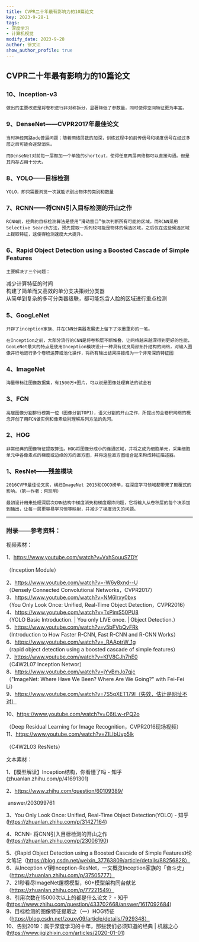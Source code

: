 ```yaml
---
title: CVPR二十年最有影响力的10篇论文
key: 2023-9-28-1
tags: 
- 深度学习
- 计算机视觉
modify_date: 2023-9-28
author: 徐文江
show_author_profile: true
---
```



## CVPR二十年最有影响力的10篇论文    
<!--more-->   
### 10、Inception-v3    
    
	做出的主要改进是将卷积进行非对称拆分，显著降低了参数量，同时使得空间特征更为丰富。    
    
    
### 9、DenseNet——CVPR2017年最佳论文    
    
	当时神经网路ode普遍问题：随着网络层数的加深，训练过程中的前传信号和梯度信号在经过多层之后可能会逐渐消失。    
    
	而DenseNet对前每一层都加一个单独的shortcut，使得任意两层网络都可以直接沟通。但是其内存占用十分大。    
    
    
### 8、YOLO——目标检测    
    
	YOLO，即只需要浏览一次就能识别出物体的类别和数量    
    
    
### 7、RCNN——将CNN引入目标检测的开山之作    
    
	RCNN前，经典的目标检测算法是使用“滑动窗口”依次判断所有可能的区域，而RCNN采用Selective Search方法，预先提取一系列较可能是物体的候选区域，之后仅在这些候选区域上提取特征，这使得检测速度大大提升。    
    
    
### 6、Rapid Object Detection using a Boosted Cascade of Simple Features    
    
	主要解决了三个问题：    
    
减少计算特征的时间    
构建了简单而又高效的单分支决策树分类器    
从简单到复杂的多可分类器级联，都可能包含人脸的区域进行重点检测    
    
### 5、GoogLeNet    
    
	开辟了inception家族、并在CNN分类器发展史上留下了浓墨重彩的一笔。    
    
	在Inception之前，大部分流行的CNN是将卷积层不断堆叠，让网络越来越深得到更好的性能，GooLeNet最大的特点是使用Inception模块设计一种具有优良局部拓扑结构的网络，对输入图像并行地进行多个卷积运算或池化操作，将所有输出结果拼接成为一个非常深的特征图    
    
### 4、ImageNet    
    
	海量带标注图像数据集，有1500万+图片，可以说是图像处理算法的试金石    
    
### 3、FCN    
    
	高居图像分割排行榜第一位（图像分割TOP1），语义分割的开山之作，所提出的全卷积网络的概念开创了用FCN做实例和像素级别理解系列方法的先河。    
    
    
### 2、HOG    
    
	非常经典的图像特征提取算法。HOG将图像分成小的连通区域，并将之成为细胞单元，采集细胞单元中各像素点的梯度或边缘的方向直方图，并将这些直方图组合起来构成特征描述器。    
    
### 1、ResNet——残差模块    
    
	2016CVPR最佳论文奖，横扫ImageNet 2015和COCO榜单，在深度学习领域都带来了颠覆式的影响。（第一作者：何凯明）    
    
	最初设计用来处理深层次CNN结构中梯度消失和梯度爆炸问题，它将输入从卷积层的每个块添加到输出，让每一层更容易学习恒等映射，并减少了梯度消失的问题。    
    
--------------------------------------------    
### 附录——参考资料：    
    
视频素材：    
    
1、https://www.youtube.com/watch?v=VxhSouuSZDY    
    
（Inception Module）    
    
2、https://www.youtube.com/watch?v=-W6y8xnd--U    
（Densely Connected Convolutional Networks，CVPR2017）    
3、https://www.youtube.com/watch?v=NM6lrxy0bxs    
（You Only Look Once: Unified, Real-Time Object Detection，CVPR2016）    
4、https://www.youtube.com/watch?v=TxPimS50PU8    
（YOLO Basic Introduction. | You only LIVE once. | Object Detection.）    
5、https://www.youtube.com/watch?v=v5bFVbQvFRk    
（Introduction to How Faster R-CNN, Fast R-CNN and R-CNN Works）    
6、https://www.youtube.com/watch?v=_RAAptrW_1g    
（rapid object detection using a boosted cascade of simple features）    
7、https://www.youtube.com/watch?v=KfV8CJh7hE0    
（C4W2L07 Inception Networ）    
8、https://www.youtube.com/watch?v=jYvBmJo7qjc    
（"ImageNet: Where Have We Been? Where Are We Going?" with Fei-Fei Li）    
9、https://www.youtube.com/watch?v=7S5qXET179l（失效，估计是网址不对）    
    
10、https://www.youtube.com/watch?v=C6tLw-rPQ2o    
    
（Deep Residual Learning for Image Recognition，CVPR2016现场视频）    
11、https://www.youtube.com/watch?v=ZILIbUvp5lk    
    
（C4W2L03 ResNets）    
    
文本素材：    
    
1、【模型解读】Inception结构，你看懂了吗 - 知乎 (zhuanlan.zhihu.com/p/41691301)    
    
2、https://www.zhihu.com/question/60109389/    
    
 answer/203099761    
    
3、You Only Look Once: Unified, Real-Time Object Detection(YOLO) - 知乎 (https://zhuanlan.zhihu.com/p/31427164)    
    
4、RCNN- 将CNN引入目标检测的开山之作    
(https://zhuanlan.zhihu.com/p/23006190)    
    
5、《Rapid Object Detection using a Boosted Cascade of Simple Features》论文笔记（https://blog.csdn.net/weixin_37763809/article/details/88256828）    
6、从Inception v1到Inception-ResNet，一文概览Inception家族的「奋斗史」（https://zhuanlan.zhihu.com/p/37505777）    
7、21秒看尽ImageNet屠榜模型，60+模型架构同台献艺（https://zhuanlan.zhihu.com/p/77221549）    
8、引用次数在15000次以上的都是什么论文？ - 知乎 (https://www.zhihu.com/question/433702668/answer/1617092684)    
9、目标检测的图像特征提取之（一）HOG特征（https://blog.csdn.net/zouxy09/article/details/7929348）    
10、告别2019：属于深度学习的十年，那些我们必须知道的经典 | 机器之心(https://www.jiqizhixin.com/articles/2020-01-01)    